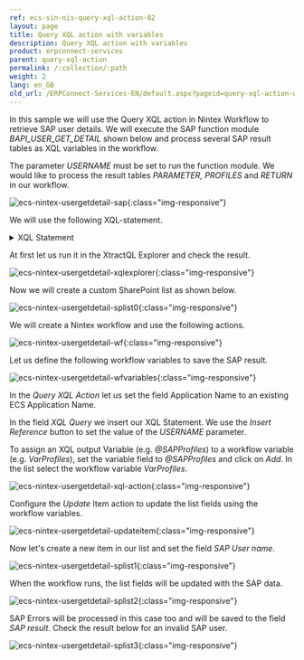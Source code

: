 ```yaml
---
ref: ecs-sin-nis-query-xql-action-02
layout: page
title: Query XQL action with variables
description: Query XQL action with variables
product: erpconnect-services
parent: query-xql-action
permalink: /:collection/:path
weight: 2
lang: en_GB
old_url: /ERPConnect-Services-EN/default.aspx?pageid=query-xql-action-with-variables
---
```


In this sample we will use the Query XQL action in Nintex Workflow to retrieve SAP user details.
We will execute the SAP function module *BAPI_USER_GET_DETAIL* shown below and process several SAP result tables as XQL variables in the workflow. 

The parameter *USERNAME* must be set to run the function module. We would like to process the result tables *PARAMETER, PROFILES* and *RETURN* in our workflow.

![ecs-nintex-usergetdetail-sap](/img/content/ecs-nintex-usergetdetail-sap.png){:class="img-responsive"}

We will use the following XQL-statement. 


<details>
<summary>XQL Statement</summary>
{% highlight sql %}
EXECUTE FUNCTION 'BAPI_USER_GET_DETAIL'
EXPORTS USERNAME = 'Elzein'
TABLES RETURN INTO @RETVAL, PROFILES INTO @SAPProfiles, PARAMETER INTO @SAPParameter;
{% endhighlight %}
</details>

At first let us run it in the XtractQL Explorer and check the result.


![ecs-nintex-usergetdetail-xqlexplorer](/img/content/ecs-nintex-usergetdetail-xqlexplorer.png){:class="img-responsive"}

Now we will create a custom SharePoint list as shown below.  


![ecs-nintex-usergetdetail-splist0](/img/content/ecs-nintex-usergetdetail-splist0.png){:class="img-responsive"}

We will create a Nintex workflow and use the following actions. 

![ecs-nintex-usergetdetail-wf](/img/content/ecs-nintex-usergetdetail-wf.png){:class="img-responsive"}

Let us define the following workflow variables to save the SAP result.

![ecs-nintex-usergetdetail-wfvariables](/img/content/ecs-nintex-usergetdetail-wfvariables.png){:class="img-responsive"}

In the *Query XQL Action* let us set the field Application Name to an existing ECS Application Name. 

In the field *XQL Query* we insert our XQL Statement. We use the *Insert Reference* button to set the value of the *USERNAME* parameter.

To assign an XQL output Variable (e.g. *@SAPProfiles*) to a workflow variable (e.g. *VarProfiles*), set the variable field to *@SAPProfiles* and click on *Add*. In the list select the workflow variable *VarProfiles*.

![ecs-nintex-usergetdetail-xql-action](/img/content/ecs-nintex-usergetdetail-xql-action.png){:class="img-responsive"}

Configure the *Update* Item action to update the list fields using the workflow variables. 

![ecs-nintex-usergetdetail-updateitem](/img/content/ecs-nintex-usergetdetail-updateitem.png){:class="img-responsive"}

Now let's create a new item in our list and set the field *SAP User name*. 

![ecs-nintex-usergetdetail-splist1](/img/content/ecs-nintex-usergetdetail-splist1.png){:class="img-responsive"}

When the workflow runs, the list fields will be updated with the SAP data. 


![ecs-nintex-usergetdetail-splist2](/img/content/ecs-nintex-usergetdetail-splist2.png){:class="img-responsive"}

SAP Errors will be processed in this case too and will be saved to the field *SAP result*. Check the result below for an invalid SAP user.

![ecs-nintex-usergetdetail-splist3](/img/content/ecs-nintex-usergetdetail-splist3.png){:class="img-responsive"}